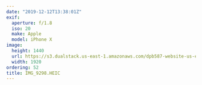 ```yaml
---
date: "2019-12-12T13:38:01Z"
exif:
  aperture: f/1.8
  iso: 20
  make: Apple
  model: iPhone X
image:
  height: 1440
  url: https://s3.dualstack.us-east-1.amazonaws.com/dpb587-website-us-east-1/asset/gallery/2019-south-america/7541b7cd-1587-11fc-fdb8-8d3238478b38~1920.jpg
  width: 1920
ordering: 52
title: IMG_9298.HEIC
---
```

